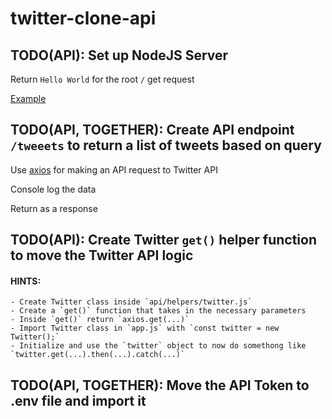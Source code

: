 # twitter-clone-api

## TODO(API): Set up NodeJS Server

Return `Hello World` for the root `/` get request

[Example](https://expressjs.com/en/starter/hello-world.html)

## TODO(API, TOGETHER): Create API endpoint `/tweeets` to return a list of tweets based on query

Use [axios](https://github.com/axios/axios) for making an API request to Twitter API

Console log the data

Return as a response

## TODO(API): Create Twitter `get()` helper function to move the Twitter API logic

#### HINTS:

    - Create Twitter class inside `api/helpers/twitter.js`
    - Create a `get()` function that takes in the necessary parameters
    - Inside `get()` return `axios.get(...)`
    - Import Twitter class in `app.js` with `const twitter = new Twitter();`
    - Initialize and use the `twitter` object to now do somethong like `twitter.get(...).then(...).catch(...)`

## TODO(API, TOGETHER): Move the API Token to .env file and import it
